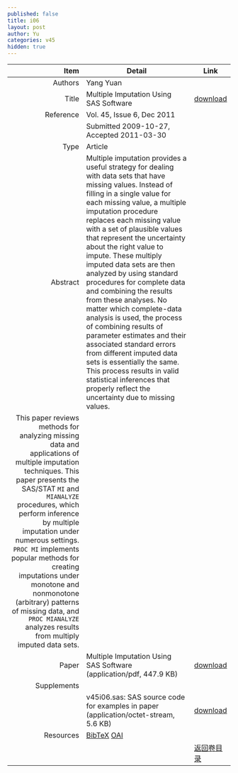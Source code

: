 ```yaml
---
published: false
title: i06
layout: post
author: Yu
categories: v45
hidden: true
---
```


| Item | Detail | Link |
|---:|---|---|
| Authors | Yang Yuan| |
| Title |Multiple Imputation Using SAS Software | [download](http://www.jstatsoft.org/v45/i06/paper) |
| Reference |Vol. 45, Issue 6, Dec 2011 | |
| | Submitted 2009-10-27, Accepted 2011-03-30| | 
| Type | Article| |
| Abstract | Multiple imputation provides a useful strategy for dealing with data sets that have missing values. Instead of filling in a single value for each missing value, a multiple imputation procedure replaces each missing value with a set of plausible values that represent the uncertainty about the right value to impute. These multiply imputed data sets are then analyzed by using standard procedures for complete data and combining the results from these analyses. No matter which complete-data analysis is used, the process of combining results of parameter estimates and their associated standard errors from different imputed data sets is essentially the same. This process results in valid statistical inferences that properly reflect the uncertainty due to missing values.| |
 This paper reviews methods for analyzing missing data and applications of multiple imputation techniques. This paper presents the SAS/STAT <code>MI</code> and <code>MIANALYZE</code> procedures, which perform inference by multiple imputation under numerous settings. <code>PROC MI</code> implements popular methods for creating imputations under monotone and nonmonotone (arbitrary) patterns of missing data, and <code>PROC MIANALYZE</code> analyzes results from multiply imputed data sets.| |
| Paper | Multiple Imputation Using SAS Software  (application/pdf, 447.9 KB)| [download](http://www.jstatsoft.org/v45/i06/paper) |
| Supplements | | |
| |v45i06.sas: SAS source code for examples in paper  (application/octet-stream, 5.6 KB)|  [download](http://www.jstatsoft.org/v45/i06/supp/1) |
| Resources | [BibTeX](http://www.jstatsoft.org/v45/i06/bibtex) [OAI](http://www.jstatsoft.org/oai?verb=GetRecord&identifier=oai.jstatsoft/v45/i06&prefix=oai_dc)| |
| |  | [返回卷目录]({{site.baseurl}}/volume/v45.html) |